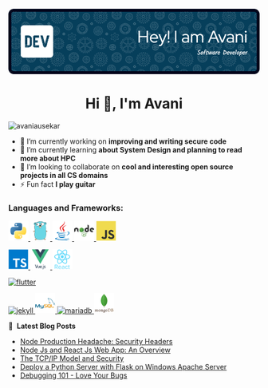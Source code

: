 ![Header](./header-image.png)

<h1 align = "center">Hi 👋, I'm Avani</h1>
<p align="left"> <img src="https://komarev.com/ghpvc/?username=avaniausekar&base=937" alt="avaniausekar" /> </p>

- 🔭 I’m currently working on **improving and writing secure code**
- 🌱 I’m currently learning **about System Design and planning to read more about HPC**
- 👯 I’m looking to collaborate on **cool and interesting open source projects in all CS domains**
- ⚡ Fun fact **I play guitar**
  <!-- <a href="https://github.com/avaniausekar"><img src="https://github-readme-stats.vercel.app/api?username=avaniausekar&show_icons=true" /> </a> -->

<h3 align="left">Languages and Frameworks:</h3>
<p align="left"> 
<a href="https://www.python.org" target="_blank" rel="noreferrer"> <img src="https://raw.githubusercontent.com/devicons/devicon/master/icons/python/python-original.svg" alt="python" width="40" height="40"/> </a> 
<a href="https://golang.org" target="_blank" rel="noreferrer"> <img src="https://raw.githubusercontent.com/devicons/devicon/master/icons/go/go-original.svg" alt="go" width="40" height="40"/> </a> 
<a href="https://www.java.com" target="_blank" rel="noreferrer"> <img src="https://raw.githubusercontent.com/devicons/devicon/master/icons/java/java-original.svg" alt="java" width="40" height="40"/> </a> 
<a href="https://nodejs.org" target="_blank" rel="noreferrer"> <img src="https://raw.githubusercontent.com/devicons/devicon/master/icons/nodejs/nodejs-original-wordmark.svg" alt="nodejs" width="40" height="40"/> </a> 
<a href="https://developer.mozilla.org/en-US/docs/Web/JavaScript" target="_blank" rel="noreferrer"> <img src="https://raw.githubusercontent.com/devicons/devicon/master/icons/javascript/javascript-original.svg" alt="javascript" width="40" height="40"/> </a> 

<a href="https://www.typescriptlang.org/" target="_blank" rel="noreferrer"> <img src="https://raw.githubusercontent.com/devicons/devicon/master/icons/typescript/typescript-original.svg" alt="typescript" width="40" height="40"/> </a> 
<a href="https://vuejs.org/" target="_blank" rel="noreferrer"> <img src="https://raw.githubusercontent.com/devicons/devicon/master/icons/vuejs/vuejs-original-wordmark.svg" alt="vuejs" width="40" height="40"/> </a> 
<a href="https://reactjs.org/" target="_blank" rel="noreferrer"> <img src="https://raw.githubusercontent.com/devicons/devicon/master/icons/react/react-original-wordmark.svg" alt="react" width="40" height="40"/> </a>

<a href="https://flutter.dev" target="_blank" rel="noreferrer"> <img src="https://www.vectorlogo.zone/logos/flutterio/flutterio-icon.svg" alt="flutter" width="40" height="40"/> </a> 

<a href="https://jekyllrb.com/" target="_blank" rel="noreferrer"> <img src="https://www.vectorlogo.zone/logos/jekyllrb/jekyllrb-icon.svg" alt="jekyll" width="40" height="40"/> </a> 
<a href="https://www.mysql.com/" target="_blank" rel="noreferrer"> <img src="https://raw.githubusercontent.com/devicons/devicon/master/icons/mysql/mysql-original-wordmark.svg" alt="mysql" width="40" height="40"/> </a> 
<a href="https://mariadb.org/" target="_blank" rel="noreferrer"> <img src="https://www.vectorlogo.zone/logos/mariadb/mariadb-icon.svg" alt="mariadb" width="40" height="40"/> </a> 
<a href="https://www.mongodb.com/" target="_blank" rel="noreferrer"> <img src="https://raw.githubusercontent.com/devicons/devicon/master/icons/mongodb/mongodb-original-wordmark.svg" alt="mongodb" width="40" height="40"/> </a> 

</p>

📕 &nbsp;**Latest Blog Posts**
<!-- BLOG-POST-LIST:START -->
- [Node Production Headache: Security Headers](https://avaniausekar.github.io/full-stack/node-and-security-headers/)
- [Node Js and React Js Web App: An Overview](https://avaniausekar.github.io/full-stack/a-node-js-web-app-an-overview/)
- [The TCP/IP Model and Security](https://avaniausekar.github.io/networking/the-tcp-ip-and-security/)
- [Deploy a Python Server with Flask on Windows Apache Server](https://avaniausekar.github.io/tech-insights/Ways-to-deploy-a-python-server-on-apache/)
- [Debugging 101 - Love Your Bugs](https://avaniausekar.github.io/tech-insights/debugging_guide/)
<!-- BLOG-POST-LIST:END -->
</p>

